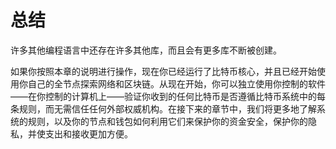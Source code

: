 # 总结

 许多其他编程语言中还存在许多其他库，而且会有更多库不断被创建。

如果你按照本章的说明进行操作，现在你已经运行了比特币核心，并且已经开始使用你自己的全节点探索网络和区块链。从现在开始，你可以独立使用你控制的软件——在你控制的计算机上——验证你收到的任何比特币是否遵循比特币系统中的每条规则，而无需信任任何外部权威机构。在接下来的章节中，我们将更多地了解系统的规则，以及你的节点和钱包如何利用它们来保护你的资金安全，保护你的隐私，并使支出和接收更加方便。
